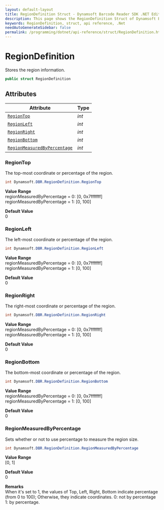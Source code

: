 ```yaml
---
layout: default-layout
title: RegionDefinition Struct - Dynamsoft Barcode Reader SDK .NET Edition API Reference
description: This page shows the RegionDefinition Struct of Dynamsoft Barcode Reader SDK .NET Edition.
keywords: RegionDefinition, struct, api reference, .Net
needAutoGenerateSidebar: false
permalink: /programming/dotnet/api-reference/struct/RegionDefinition.html
---
```



# RegionDefinition
Stores the region information.  

```csharp
public struct RegionDefinition
```  

## Attributes
  
| Attribute | Type |
|---------- | ---- |
| [`RegionTop`](#regiontop) | *int* |
| [`RegionLeft`](#regionleft) | *int* |
| [`RegionRight`](#regionright) | *int* |
| [`RegionBottom`](#regionbottom) | *int* |
| [`RegionMeasuredByPercentage`](#regionmeasuredbypercentage) | *int* |


### RegionTop
The top-most coordinate or percentage of the region.

```csharp
int Dynamsoft.DBR.RegionDefinition.RegionTop
```

**Value Range**     
    regionMeasuredByPercentage = 0: [0, 0x7fffffff]  
    regionMeasuredByPercentage = 1: [0, 100]  
      
**Default Value**     
    0

### RegionLeft
The left-most coordinate or percentage of the region.

```csharp
int Dynamsoft.DBR.RegionDefinition.RegionLeft
```

**Value Range**     
    regionMeasuredByPercentage = 0: [0, 0x7fffffff]  
    regionMeasuredByPercentage = 1: [0, 100]  
      
**Default Value**     
    0

### RegionRight
The right-most coordinate or percentage of the region.

```csharp
int Dynamsoft.DBR.RegionDefinition.RegionRight
```

**Value Range**     
    regionMeasuredByPercentage = 0: [0, 0x7fffffff]  
    regionMeasuredByPercentage = 1: [0, 100]  
      
**Default Value**     
    0

### RegionBottom
The bottom-most coordinate or percentage of the region.

```csharp
int Dynamsoft.DBR.RegionDefinition.RegionBottom
```

**Value Range**     
    regionMeasuredByPercentage = 0: [0, 0x7fffffff]  
    regionMeasuredByPercentage = 1: [0, 100]  
      
**Default Value**     
    0
    
### RegionMeasuredByPercentage
Sets whether or not to use percentage to measure the region size.

```csharp
int Dynamsoft.DBR.RegionDefinition.RegionMeasuredByPercentage
```

**Value Range**     
    [0, 1]
      
**Default Value**     
    0
    
**Remarks**       
    When it's set to 1, the values of Top, Left, Right, Bottom indicate percentage (from 0 to 100); Otherwise, they indicate coordinates. 0: not by percentage 1: by percentage.
